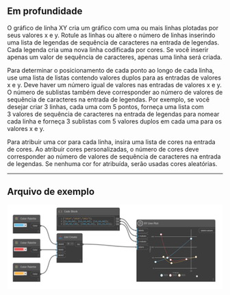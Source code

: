 ## Em profundidade

O gráfico de linha XY cria um gráfico com uma ou mais linhas plotadas por seus valores x e y. Rotule as linhas ou altere o número de linhas inserindo uma lista de legendas de sequência de caracteres na entrada de legendas. Cada legenda cria uma nova linha codificada por cores. Se você inserir apenas um valor de sequência de caracteres, apenas uma linha será criada.

Para determinar o posicionamento de cada ponto ao longo de cada linha, use uma lista de listas contendo valores duplos para as entradas de valores x e y. Deve haver um número igual de valores nas entradas de valores x e y. O número de sublistas também deve corresponder ao número de valores de sequência de caracteres na entrada de legendas.
Por exemplo, se você desejar criar 3 linhas, cada uma com 5 pontos, forneça uma lista com 3 valores de sequência de caracteres na entrada de legendas para nomear cada linha e forneça 3 sublistas com 5 valores duplos em cada uma para os valores x e y.

Para atribuir uma cor para cada linha, insira uma lista de cores na entrada de cores. Ao atribuir cores personalizadas, o número de cores deve corresponder ao número de valores de sequência de caracteres na entrada de legendas. Se nenhuma cor for atribuída, serão usadas cores aleatórias.

___
## Arquivo de exemplo

![XY Line Plot](./CoreNodeModelsWpf.Charts.XYLineChartNodeModel_img.jpg)


